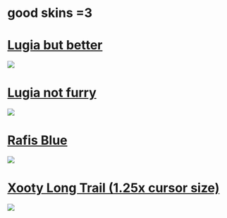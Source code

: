 # good skins =3

# [Lugia but better](https://www.mediafire.com/file/ngk59coefktr22q/Lugia_but_better.osk/file)
![](https://cdn.discordapp.com/attachments/1128121786035359816/1128121804779683970/screenshot159.jpg)

# [Lugia not furry](https://www.mediafire.com/file/fjkq1nqpsklr604/Lugia_%2528no_furry%2529.osk/file)
![](https://cdn.discordapp.com/attachments/1128121786035359816/1128122235161423954/screenshot162.jpg)

# [Rafis Blue](https://www.mediafire.com/file/rqb8ghrb5687i90/Rafis_but_SZ.osk/file)
![](https://cdn.discordapp.com/attachments/1128121786035359816/1128122877158371348/screenshot163.jpg)

# [Xooty Long Trail (1.25x cursor size)](https://www.mediafire.com/file/t1sdc3vcxjwuv6m/-_%25E3%2580%258EXooMoon%25E3%2580%258F_-.osk/file)
![](https://cdn.discordapp.com/attachments/1128121786035359816/1128124399988514846/screenshot164.jpg)
